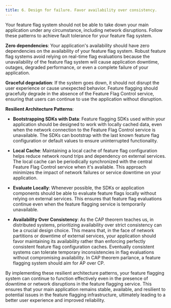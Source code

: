 ```yaml
---
title: 6. Design for failure. Favor availability over consistency.
---
```


Your feature flag system should not be able to take down your main application under any circumstance, including network disruptions. Follow these patterns to achieve fault tolerance for your feature flag system.

**Zero dependencies**: Your application's availability should have zero dependencies on the availability of your feature flag system. Robust feature flag systems avoid relying on real-time flag evaluations because the unavailability of the feature flag system will cause application downtime, outages, degraded performance, or even a complete failure of your application.

 **Graceful degradation**: If the system goes down, it should not disrupt the user experience or cause unexpected behavior. Feature flagging should gracefully degrade in the absence of the Feature Flag Control service, ensuring that users can continue to use the application without disruption.

**Resilient Architecture Patterns**:

   - **Bootstrapping SDKs with Data**: Feature flagging SDKs used within your application should be designed to work with locally cached data, even when the network connection to the Feature Flag Control service is unavailable. The SDKs can bootstrap with the last known feature flag configuration or default values to ensure uninterrupted functionality.

   - **Local Cache**: Maintaining a local cache of feature flag configuration helps reduce network round trips and dependency on external services. The local cache can be periodically synchronized with the central Feature Flag Control service when it's available. This approach minimizes the impact of network failures or service downtime on your application.

   - **Evaluate Locally**: Whenever possible, the SDKs or application components should be able to evaluate feature flags locally without relying on external services. This ensures that feature flag evaluations continue even when the feature flagging service is temporarily unavailable.

   - **Availability Over Consistency**: As the CAP theorem teaches us, in distributed systems, prioritizing availability over strict consistency can be a crucial design choice. This means that, in the face of network partitions or downtime of external services, your application should favor maintaining its availability rather than enforcing perfectly consistent feature flag configuration caches. Eventually consistent systems can tolerate temporary inconsistencies in flag evaluations without compromising availability. In CAP theorem parlance, a feature flagging system should aim for AP over CP.

By implementing these resilient architecture patterns, your feature flagging system can continue to function effectively even in the presence of downtime or network disruptions in the feature flagging service. This ensures that your main application remains stable, available, and resilient to potential issues in the feature flagging infrastructure, ultimately leading to a better user experience and improved reliability.
